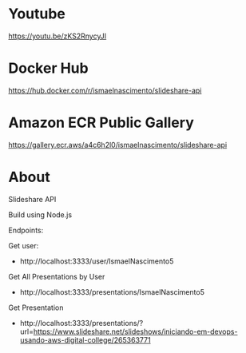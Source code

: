 # Youtube
https://youtu.be/zKS2RnycyJI

# Docker Hub
https://hub.docker.com/r/ismaelnascimento/slideshare-api

# Amazon ECR Public Gallery
https://gallery.ecr.aws/a4c6h2l0/ismaelnascimento/slideshare-api

# About

Slideshare API

Build using Node.js

Endpoints:

Get user:
* http://localhost:3333/user/IsmaelNascimento5

Get All Presentations by User
* http://localhost:3333/presentations/IsmaelNascimento5

Get Presentation
* http://localhost:3333/presentations/?url=https://www.slideshare.net/slideshows/iniciando-em-devops-usando-aws-digital-college/265363771
